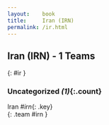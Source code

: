 ```yaml
---
layout:    book
title:     Iran (IRN)
permalink: /ir.html
---
```


## Iran (IRN) - 1 Teams
{: #ir }





### Uncategorized _(1)_{:.count}

Iran _#irn_{: .key} <br>
{: .team #irn }


 
